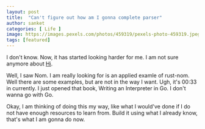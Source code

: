 ```yaml
---
layout: post
title:  "Can't figure out how am I gonna complete parser"
author: sanket
categories: [ Life ]
image: https://images.pexels.com/photos/459319/pexels-photo-459319.jpeg?auto=compress&cs=tinysrgb&dpr=2&h=650&w=940
tags: [featured]
---
```


I don't know. Now, it has started looking harder for me.
I am not sure anymore about [Hi](https://github.com/sanket143/hi).

Well, I saw Nom. I am really looking for is an applied examle of 
rust-nom. Well there are some examples, but are not in the way
I want. Ugh, it's 00:33 in currently. I just opened that book,
Writing an Interpreter in Go. I don't wanna go with Go.

Okay, I am thinking of doing this my way, like what I would've done
if I do not have enough resources to learn from. Build it using
what I already know, that's what I am gonna do now. 
